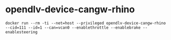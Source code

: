 # opendlv-device-cangw-rhino

```
docker run --rm -ti --net=host --privileged opendlv-device-cangw-rhino --cid=111 --id=1 --can=vcan0 --enablethrottle --enablebrake --enablesteering
```

